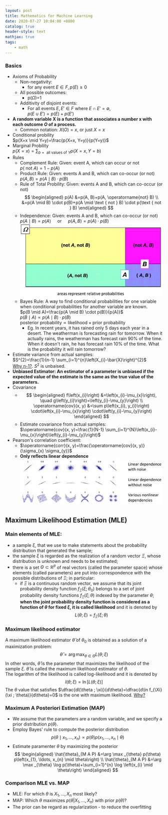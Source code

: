 ```yaml
---
layout: post
title: Mathematics for Machine Learning
date: 2020-07-27 10:04:00 +0800
catalog: true
header-style: text
mathjax: true
tags:
    - math
---
```


### Basics
* Axioms of Probability
  * Non-negativity:
    * for any event $E \in F, p(E) \geq 0$
  * All possible outcomes:
    * p($\Omega$)=1
  * Additivity of disjoint events:
    * For all events $E, E' \in F$ where $E \cap E' = \emptyset$,  
  $p(E \cup E') = p(E)+p(E')$  
* **A random variable X is a function that associates a number x with each outcome $O$ of a process.**
  * Common notation: $X(O)=x$, or just $X=x$
* Conditional probility  
  $p(X=x \mid Y=y)=\frac{p(X=x, Y=y)}{p(Y=y)}$
* Marginal Probility  
  $p(X=x)=\sum_{b=\text { all values of } Y} p(X=x, Y=b)$
* Rules
  * Complement Rule: Given: event A, which can occur or not  
  $p(\text { not } A)=1-p(A)$
  * Product Rule: Given: events A and B, which can co-occur (or not)  
  $p(A, B)=p(A \mid B) \cdot p(B)$
  * Rule of Total Probility: Given: events A and B, which can co-occur (or not)  
  $$
    \begin{aligned}
    p(A) &=p(A, B)+p(A, \operatorname{not} B) \\
    &=p(A \mid B) \cdot p(B)+p(A \mid \text { not } B) \cdot p(\text { not } B)
    \end{aligned}
  $$
  * Independence: Given: events A and B, which can co-occur (or not)  
  $p(A \mid B)=p(A) \quad \text { or } \quad p(A, B)=p(A) \cdot p(B)$
  ![img](/assets/images/prob-independence.png)
  * Bayes Rule: A way to find conditional probabilities for one variable when conditional probabilities for another variable are known.  
  $p(B \mid A)=\frac{p(A \mid B) \cdot p(B)}{p(A)}$  
  $p(B \mid A) \propto p(A \mid B) \cdot p(B)$  
  $\text{posterior probability} \propto \text{likelihood} \times \text{prior probability}$
    * Eg. In recent years, it has rained only 5 days each year in a desert. The weatherman is forecasting rain for tomorrow. When it actually rains, the weatherman has forecast rain 90% of the time. When it doesn't rain, he has forecast rain 10% of the time. What is the probability it will rain tomorrow?
* Estimate variance from actual samples:  
  $S^{2}=\frac{1}{n-1} \sum_{i=1}^{n}\left(X_{i}-\bar{X}\right)^{2}$  
  [Why n-1?](https://www.zhihu.com/question/20099757). $S^2$ is unbaised.
* **Unbiased Estimator: An estimator of a parameter is unbiased if the expected value of the estimate is the same as the true value of the parameters.**
* Covariance  
  * $$
        \begin{aligned}
        f\left(x_{i}\right) &=\left(x_{i}-\mu_{x}\right), \quad g\left(y_{i}\right)=\left(y_{i}-\mu_{y}\right) \\
        \operatorname{cov}(x, y) &=\sum p\left(x_{i}, y_{i}\right) \cdot\left(x_{i}-\mu_{x}\right) \cdot\left(y_{i}-\mu_{y}\right)
        \end{aligned}
    $$
  * Estimate covariance from actual samples:  
  $\operatorname{cov}(x, y)=\frac{1}{N-1} \sum_{i=1}^{N}\left(x_{i}-\mu_{x}\right)\left(y_{i}-\mu_{y}\right)$
* Pearson's correlation coefficient:  
  * $\operatorname{corr}(x, y)=\frac{\operatorname{cov}(x, y)}{\sigma_{x} \sigma_{y}}$
  * **Only reflects linear dependence**  
  ![img](/assets/images/corr.png)

## Maximum Likelihood Estimation (MLE)
### Main elements of MLE:  
* a sample $\xi$, that we use to make statements about the probability distribution that generated the sample;
* the sample $\xi$ is regarded as the realization of a random vector $\Xi$, whose distribution is unknown and needs to be estimated;
* there is a set $\Theta \subset \mathbb{R}^{p}$ of real vectors (called the parameter space) whose elements (called parameters) are put into correspondence with the possible distributions of $\Xi$; in particular:
  * if $\Xi$ is a continuous random vector, we assume that its joint probability density function $f_\Xi(\xi;\theta_0)$ belongs to a set of joint probability density functions $f_\Xi(\xi;\theta)$ indexed by the parameter $\theta$; **when the joint probability density function is considered as a function of $\theta$ for fixed $\xi$, it is called likelihood** and it is denoted by  
  $$L(\theta ; \xi)=f_{\Xi}(\xi ; \theta)$$

### Maximum likelihood estimator
A maximum likelihood estimator $\widehat{\theta}$ of $\theta_{0}$ is obtained as a solution of a maximization problem:  
$$
\widehat{\theta}=\arg \max _{\theta \in \Theta} L(\theta ; \xi)
$$
In other words, $\widehat{\theta}$ is the parameter that maximizes the likelihood of the sample $\xi$. $\widehat{\theta}$ is called the maximum likelihood estimator of $\theta$.  
The logarithm of the likelihood is called log-likelihood and it is denoted by
$$l(\theta ; \xi)=\ln [L(\theta ; \xi)]$$
The $\theta$ value that satisfies $\dfrac{dl(\theta ; \xi)}{d\theta}=\dfrac{d\ln f_{\Xi}(\xi ; \theta)}{d\theta}=0$ is the one with maximum likelihood. [Why?](https://www.zhihu.com/question/263423642)
<!-- **Information in equality**  [proof](https://www.statlect.com/fundamentals-of-statistics/maximum-likelihood)
$$\mathrm{E}\left[l\left(\theta_{0} ; \Xi_{n}\right)\right]>\mathrm{E}\left[l\left(\theta ; \Xi_{n}\right)\right], \forall \theta \neq \theta_{0}$$ -->

### Maximum A Posteriori Estimation (MAP)
* We assume that the parameters are a random variable, and we specify a prior distribution $p(θ)$.
* Employ Bayes' rule to compute the posterior distribution
  $$p\left(\theta \mid x_{1}, \ldots, x_{n}\right) \propto p(\theta) p\left(x_{1}, \ldots, x_{n} \mid \theta\right)$$
* Estimate paramenter $\theta$ by maximizing the posterior
  $$
  \begin{aligned}
  \hat{\theta}_{M A P} &=\arg \max _{\theta} p(\theta) p\left(x_{1}, \ldots, x_{n} \mid \theta\right) \\
  \hat{\theta}_{M A P} &=\arg \max _{\theta} \log p(\theta)+\sum_{i=1}^{n} \log \left(x_{i} \mid \theta\right)
  \end{aligned}
  $$

### Comparison MLE vs. MAP
* MLE: For which $\theta$ is $X_1, . . . , X_n$ most likely?
* MAP: Which $\theta$ maximizes $p(\theta|X_1, . . . ,X_n)$ with prior $p(\theta)$?
* The prior can be regard as regularization - to reduce the overfitting